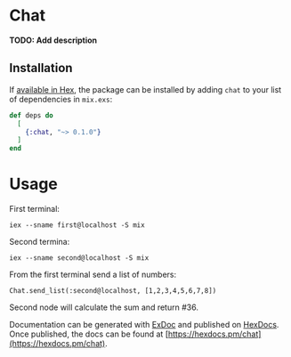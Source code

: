 # Chat

**TODO: Add description**

## Installation

If [available in Hex](https://hex.pm/docs/publish), the package can be installed
by adding `chat` to your list of dependencies in `mix.exs`:

```elixir
def deps do
  [
    {:chat, "~> 0.1.0"}
  ]
end
```

# Usage

First terminal:
```
iex --sname first@localhost -S mix
```

Second termina:
```
iex --sname second@localhost -S mix

```

From the first terminal send a list of numbers: 
```
Chat.send_list(:second@localhost, [1,2,3,4,5,6,7,8])
```
Second node will calculate the sum and return #36.

Documentation can be generated with [ExDoc](https://github.com/elixir-lang/ex_doc)
and published on [HexDocs](https://hexdocs.pm). Once published, the docs can
be found at [https://hexdocs.pm/chat](https://hexdocs.pm/chat).

